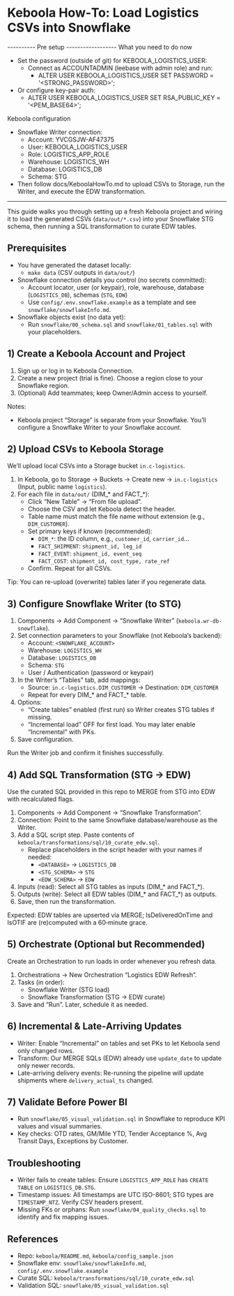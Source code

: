# Keboola How‑To: Load Logistics CSVs into Snowflake

---------- Pre setup ------------------
  What you need to do now

  - Set the password (outside of git) for KEBOOLA_LOGISTICS_USER:
      - Connect as ACCOUNTADMIN (leebase with admin role) and run:
          - ALTER USER KEBOOLA_LOGISTICS_USER SET PASSWORD = '<STRONG_PASSWORD>';
  - Or configure key-pair auth:
      - ALTER USER KEBOOLA_LOGISTICS_USER SET RSA_PUBLIC_KEY = '<PEM_BASE64>';

  Keboola configuration

  - Snowflake Writer connection:
      - Account: YVCGSJW-AF47375
      - User: KEBOOLA_LOGISTICS_USER
      - Role: LOGISTICS_APP_ROLE
      - Warehouse: LOGISTICS_WH
      - Database: LOGISTICS_DB
      - Schema: STG
  - Then follow docs/KeboolaHowTo.md to upload CSVs to Storage, run the Writer, and execute the EDW transformation.

--------------------------------------------

This guide walks you through setting up a fresh Keboola project and wiring it to load the generated CSVs (`data/out/*.csv`) into your Snowflake STG schema, then running a SQL transformation to curate EDW tables.

## Prerequisites

- You have generated the dataset locally:
  - `make data` (CSV outputs in `data/out/`)
- Snowflake connection details you control (no secrets committed):
  - Account locator, user (or keypair), role, warehouse, database (`LOGISTICS_DB`), schemas (`STG`, `EDW`)
  - Use `config/.env.snowflake.example` as a template and see `snowflake/snowflakeInfo.md`.
- Snowflake objects exist (no data yet):
  - Run `snowflake/00_schema.sql` and `snowflake/01_tables.sql` with your placeholders.

## 1) Create a Keboola Account and Project

1. Sign up or log in to Keboola Connection.
2. Create a new project (trial is fine). Choose a region close to your Snowflake region.
3. (Optional) Add teammates; keep Owner/Admin access to yourself.

Notes:
- Keboola project “Storage” is separate from your Snowflake. You’ll configure a Snowflake Writer to your Snowflake account.

## 2) Upload CSVs to Keboola Storage

We’ll upload local CSVs into a Storage bucket `in.c-logistics`.

1. In Keboola, go to Storage → Buckets → Create new → `in.c-logistics` (Input, public name `logistics`).
2. For each file in `data/out/` (DIM_* and FACT_*):
   - Click “New Table” → “From file upload”.
   - Choose the CSV and let Keboola detect the header.
   - Table name must match the file name without extension (e.g., `DIM_CUSTOMER`).
   - Set primary keys if known (recommended):
     - `DIM_*`: the ID column, e.g., `customer_id`, `carrier_id`...
     - `FACT_SHIPMENT`: `shipment_id, leg_id`
     - `FACT_EVENT`: `shipment_id, event_seq`
     - `FACT_COST`: `shipment_id, cost_type, rate_ref`
   - Confirm. Repeat for all CSVs.

Tip: You can re-upload (overwrite) tables later if you regenerate data.

## 3) Configure Snowflake Writer (to STG)

1. Components → Add Component → “Snowflake Writer” (`keboola.wr-db-snowflake`).
2. Set connection parameters to your Snowflake (not Keboola’s backend):
   - Account: `<SNOWFLAKE_ACCOUNT>`
   - Warehouse: `LOGISTICS_WH`
   - Database: `LOGISTICS_DB`
   - Schema: `STG`
   - User / Authentication (password or keypair)
3. In the Writer’s “Tables” tab, add mappings:
   - Source: `in.c-logistics.DIM_CUSTOMER` → Destination: `DIM_CUSTOMER`
   - Repeat for every DIM_* and FACT_* table.
4. Options:
   - “Create tables” enabled (first run) so Writer creates STG tables if missing.
   - “Incremental load” OFF for first load. You may later enable “Incremental” with PKs.
5. Save configuration.

Run the Writer job and confirm it finishes successfully.

## 4) Add SQL Transformation (STG → EDW)

Use the curated SQL provided in this repo to MERGE from STG into EDW with recalculated flags.

1. Components → Add Component → “Snowflake Transformation”.
2. Connection: Point to the same Snowflake database/warehouse as the Writer.
3. Add a SQL script step. Paste contents of `keboola/transformations/sql/10_curate_edw.sql`.
   - Replace placeholders in the script header with your names if needed:
     - `<DATABASE>` → `LOGISTICS_DB`
     - `<STG_SCHEMA>` → `STG`
     - `<EDW_SCHEMA>` → `EDW`
4. Inputs (read): Select all STG tables as inputs (DIM_* and FACT_*).
5. Outputs (write): Select all EDW tables (DIM_* and FACT_*) as outputs.
6. Save, then run the transformation.

Expected: EDW tables are upserted via MERGE; IsDeliveredOnTime and IsOTIF are (re)computed with a 60‑minute grace.

## 5) Orchestrate (Optional but Recommended)

Create an Orchestration to run loads in order whenever you refresh data.

1. Orchestrations → New Orchestration “Logistics EDW Refresh”.
2. Tasks (in order):
   - Snowflake Writer (STG load)
   - Snowflake Transformation (STG → EDW curate)
3. Save and “Run”. Later, schedule it as needed.

## 6) Incremental & Late‑Arriving Updates

- Writer: Enable “Incremental” on tables and set PKs to let Keboola send only changed rows.
- Transform: Our MERGE SQLs (EDW) already use `update_date` to update only newer records.
- Late-arriving delivery events: Re-running the pipeline will update shipments where `delivery_actual_ts` changed.

## 7) Validate Before Power BI

- Run `snowflake/05_visual_validation.sql` in Snowflake to reproduce KPI values and visual summaries.
- Key checks: OTD rates, GM/Mile YTD, Tender Acceptance %, Avg Transit Days, Exceptions by Customer.

## Troubleshooting

- Writer fails to create tables: Ensure `LOGISTICS_APP_ROLE` has `CREATE TABLE` on `LOGISTICS_DB.STG`.
- Timestamp issues: All timestamps are UTC ISO-8601; STG types are `TIMESTAMP_NTZ`. Verify CSV headers present.
- Missing FKs or orphans: Run `snowflake/04_quality_checks.sql` to identify and fix mapping issues.

## References

- Repo: `keboola/README.md`, `keboola/config_sample.json`
- Snowflake env: `snowflake/snowflakeInfo.md`, `config/.env.snowflake.example`
- Curate SQL: `keboola/transformations/sql/10_curate_edw.sql`
- Validation SQL: `snowflake/05_visual_validation.sql`

